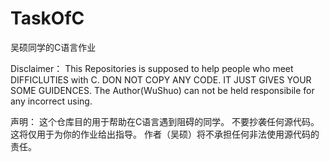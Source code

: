 # TaskOfC
吴硕同学的C语言作业

Disclaimer：
This Repositories is supposed to help people who meet DIFFICLUTIES with C.
DON NOT COPY ANY CODE.
IT JUST GIVES YOUR SOME GUIDENCES.
The Author(WuShuo) can not be held responsibile for any incorrect using.

声明：
这个仓库目的用于帮助在C语言遇到阻碍的同学。
不要抄袭任何源代码。
这将仅用于为你的作业给出指导。
作者（吴硕）将不承担任何非法使用源代码的责任。
